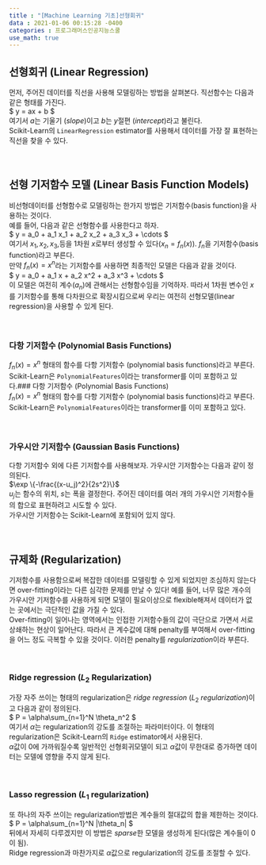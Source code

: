 ```yaml
---
title : "[Machine Learning 기초]선형회귀"
data : 2021-01-06 00:15:28 -0400
categories : 프로그래머스인공지능스쿨
use_math: true
---
```

## 선형회귀 (Linear Regression)
먼저, 주어진 데이터를 직선을 사용해 모델링하는 방법을 살펴본다. 직선함수는 다음과 같은 형태를 가진다.  
$
y = ax + b
$  
여기서 $a$는 기울기 (*slope*)이고 $b$는 $y$절편 (*intercept*)라고 불린다.  
Scikit-Learn의 ``LinearRegression`` estimator를 사용해서 데이터를 가장 잘 표현하는 직선을 찾을 수 있다.  
<br>
<br>

## 선형 기저함수 모델 (Linear Basis Function Models)
비선형데이터를 선형함수로 모델링하는 한가지 방법은 기저함수(basis function)을 사용하는 것이다.  
예를 들어, 다음과 같은 선형함수를 사용한다고 하자.  
$
y = a_0 + a_1 x_1 + a_2 x_2 + a_3 x_3 + \cdots
$  
여기서 $x_1, x_2, x_3,$등을 1차원 $x$로부터 생성할 수 있다($x_n = f_n(x)$). $f_n$을 기저함수(basis function)라고 부른다.  
만약 $f_n(x) = x^n$라는 기저함수를 사용하면 최종적인 모델은 다음과 같을 것이다.  
$
y = a_0 + a_1 x + a_2 x^2 + a_3 x^3 + \cdots
$  
이 모델은 여전히 계수($a_n$)에 관해서는 선형함수임을 기억하자. 따라서 1차원 변수인 $x$를 기저함수를 통해 다차원으로 확장시킴으로써 우리는 여전히 선형모델(linear regression)을 사용할 수 있게 된다.  
<br>
<br>

### 다항 기저함수 (Polynomial Basis Functions)
$f_n(x) = x^n$ 형태의 함수를 다항 기저함수 (polynomial basis functions)라고 부른다. Scikit-Learn은 ``PolynomialFeatures``이라는 transformer를 이미 포함하고 있다.### 다항 기저함수 (Polynomial Basis Functions)  
$f_n(x) = x^n$ 형태의 함수를 다항 기저함수 (polynomial basis functions)라고 부른다. Scikit-Learn은 ``PolynomialFeatures``이라는 transformer를 이미 포함하고 있다.  
<br>
<br>

### 가우시안 기저함수 (Gaussian Basis Functions)
다항 기저함수 외에 다른 기저함수를 사용해보자. 가우시안 기저함수는 다음과 같이 정의된다.  
$\exp \{-\frac{(x-u_j)^2}{2s^2}\}$  
$u_j$는 함수의 위치, $s$는 폭을 결정한다. 주어진 데이터를 여러 개의 가우시안 기저함수들의 합으로 표현하려고 시도할 수 있다.  
가우시안 기저함수는 Scikit-Learn에 포함되어 있지 않다.  
<br>
<br>

## 규제화 (Regularization)
기저함수를 사용함으로써 복잡한 데이터를 모델링할 수 있게 되었지만 조심하지 않는다면 over-fitting이라는 다른 심각한 문제를 만날 수 있다! 예를 들어, 너무 많은 개수의 가우시안 기저함수를 사용하게 되면 모델이 필요이상으로 flexible해져서 데이터가 없는 곳에서는 극단적인 값을 가질 수 있다.  
Over-fitting이 일어나는 영역에서는 인접한 기저함수들의 값이 극단으로 가면서 서로 상쇄하는 현상이 일어난다. 따라서 큰 계수값에 대해 penalty를 부여해서 over-fitting을 어느 정도 극복할 수 있을 것이다. 이러한 penalty를 *regularization*이라 부른다.  
<br>
<br>

### Ridge regression ($L_2$ Regularization)
가장 자주 쓰이는 형태의 regularization은 *ridge regression* ($L_2$ *regularization*)이고 다음과 같이 정의된다.  
$
P = \alpha\sum_{n=1}^N \theta_n^2
$  
여기서 $\alpha$는 regularization의 강도를 조절하는 파라미터이다. 이 형태의 regularization은 Scikit-Learn의 ``Ridge`` estimator에서 사용된다.  
$\alpha$값이 0에 가까워질수록 일반적인 선형회귀모델이 되고 $\alpha$값이 무한대로 증가하면 데이터는 모델에 영향을 주지 않게 된다.  
<br>
<br>

### Lasso regression ($L_1$ regularization)
또 하나의 자주 쓰이는 regularization방법은 계수들의 절대값의 합을 제한하는 것이다.  
$
P = \alpha\sum_{n=1}^N |\theta_n|
$  
뒤에서 자세히 다루겠지만 이 방법은 *sparse*한 모델을 생성하게 된다(많은 계수들이 0이 됨).  
Ridge regression과 마찬가지로 $\alpha$값으로 regularization의 강도를 조절할 수 있다.  